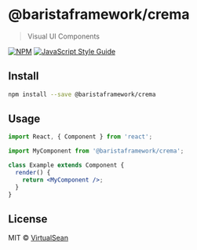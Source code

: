 # @baristaframework/crema

> Visual UI Components

[![NPM](https://img.shields.io/npm/v/@baristaframework/crema.svg)](https://www.npmjs.com/package/@baristaframework/crema) [![JavaScript Style Guide](https://img.shields.io/badge/code_style-standard-brightgreen.svg)](https://standardjs.com)

## Install

```bash
npm install --save @baristaframework/crema
```

## Usage

```jsx
import React, { Component } from 'react';

import MyComponent from '@baristaframework/crema';

class Example extends Component {
  render() {
    return <MyComponent />;
  }
}
```

## License

MIT © [VirtualSean](https://github.com/VirtualSean)
